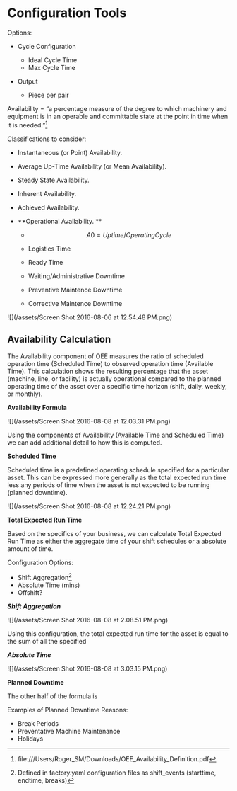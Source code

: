 # Configuration Tools

Options:

* Cycle Configuration

  * Ideal Cycle Time
  * Max Cycle Time

* Output

  * Piece per pair


Availability = “a percentage measure of the degree to which machinery and equipment is in an operable and committable state at the point in time when it is needed.”[^1]

Classifications to consider:

* Instantaneous \(or Point\) Availability.
* Average Up-Time Availability \(or Mean Availability\).
* Steady State Availability.
* Inherent Availability.
* Achieved Availability.
* **Operational Availability. **

  * $$A0 = Uptime / Operating Cycle$$

  * Logistics Time

  * Ready Time

  * Waiting\/Administrative Downtime

  * Preventive Maintence Downtime

  * Corrective Maintence Downtime



![](/assets/Screen Shot 2016-08-06 at 12.54.48 PM.png)

## **Availability Calculation**

The Availability component of OEE measures the ratio of scheduled operation time \(Scheduled Time\) to observed operation time \(Available Time\). This calculation shows the resulting percentage that the asset \(machine, line, or facility\) is actually operational compared to the planned operating time of the asset over a specific time horizon \(shift, daily, weekly, or monthly\).

**Availability Formula**

![](/assets/Screen Shot 2016-08-08 at 12.03.31 PM.png)

Using the components of Availability \(Available Time and Scheduled Time\) we can add additional detail to how this is computed.

**Scheduled Time**

Scheduled time is a predefined operating schedule specified for a particular asset. This can be expressed more generally as the  total expected run time less any periods of time when the asset is not expected to be running \(planned downtime\).

![](/assets/Screen Shot 2016-08-08 at 12.24.21 PM.png)

**Total Expected Run Time**

Based on the specifics of your business, we can calculate Total Expected Run Time as either the aggregate time of your shift schedules or a absolute amount of time.

Configuration Options:

* Shift Aggregation[^2]
* Absolute Time \(mins\)
* Offshift?

_**Shift Aggregation**_

![](/assets/Screen Shot 2016-08-08 at 2.08.51 PM.png)

Using this configuration, the total expected run time for the asset is equal to the sum of all the specified 

_**Absolute Time**_

![](/assets/Screen Shot 2016-08-08 at 3.03.15 PM.png)



**Planned Downtime**

The other half of the formula is

Examples of Planned Downtime Reasons:

* Break Periods
* Preventative Machine Maintenance
* Holidays

[^1]: file:\/\/\/Users\/Roger\_SM\/Downloads\/OEE\_Availability\_Definition.pdf

[^2]: Defined in factory.yaml configuration files as shift\_events \(starttime, endtime, breaks\)

